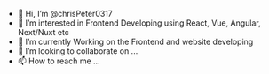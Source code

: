 - 👋 Hi, I’m @chrisPeter0317
- 👀 I’m interested in Frontend Developing using React, Vue, Angular, Next/Nuxt etc
- 🌱 I’m currently Working on the Frontend and website developing
- 💞️ I’m looking to collaborate on ...
- 📫 How to reach me ...

<!---
chrisPeter0317/chrisPeter0317 is a ✨ special ✨ repository because its `README.md` (this file) appears on your GitHub profile.
You can click the Preview link to take a look at your changes.
--->
